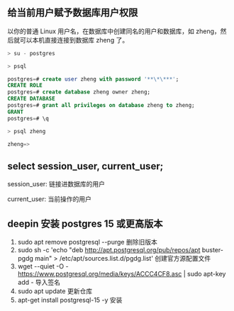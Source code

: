 ## 给当前用户赋予数据库用户权限

以你的普通 Linux 用户名，在数据库中创建同名的用户和数据库，如 zheng，然后就可以本机直接连接到数据库 zheng 了。

```sql
> su - postgres

> psql

postgres=# create user zheng with password '**\*\***';
CREATE ROLE
postgres=# create database zheng owner zheng;
CREATE DATABASE
postgres=# grant all privileges on database zheng to zheng;
GRANT
postgres=# \q

> psql zheng

zheng=>
```

## select session_user, current_user;

session_user: 链接进数据库的用户

current_user: 当前操作的用户

## deepin 安装 postgres 15 或更高版本

1. sudo apt remove postgresql --purge 删除旧版本
2. sudo sh -c 'echo "deb http://apt.postgresql.org/pub/repos/apt buster-pgdg main" > /etc/apt/sources.list.d/pgdg.list' 创建官方源配置文件
3. wget --quiet -O - https://www.postgresql.org/media/keys/ACCC4CF8.asc | sudo apt-key add - 导入签名
4. sudo apt update 更新仓库
5. apt-get install postgresql-15 -y 安装
